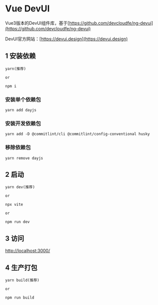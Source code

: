 # Vue DevUI

Vue3版本的DevUI组件库，基于[https://github.com/devcloudfe/ng-devui](https://github.com/devcloudfe/ng-devui)

DevUI官方网站：[https://devui.design](https://devui.design)

## 1 安装依赖

```
yarn(推荐)

or

npm i
```

### 安装单个依赖包

```
yarn add dayjs
```

### 安装开发依赖包

```
yarn add -D @commitlint/cli @commitlint/config-conventional husky
```

### 移除依赖包

```
yarn remove dayjs
```

## 2 启动

```
yarn dev(推荐)

or

npx vite

or

npm run dev
```

## 3 访问

[http://localhost:3000/](http://localhost:3000/)

## 4 生产打包

```
yarn build(推荐)

or

npm run build
```
